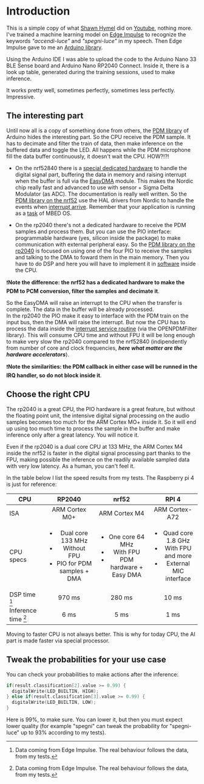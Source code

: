# Introduction

This is a simple copy of what [Shawn Hymel](https://github.com/ShawnHymel) did on [Youtube](https://www.youtube.com/watch?v=fRSVQ4Fkwjc), nothing more. 
I've trained a machine learning model on [Edge Impulse](https://edgeimpulse.com/) to recognize the keywords _"accendi-luce"_ and _"spegni-luce"_ in my speech. Then Edge Impulse gave to me an [Arduino library](https://github.com/TIT8/shelly_button_esp32_arduino/blob/master/speech_recognition/ei-speech_recognition-arduino-1.0.9.zip). 

Using the Arduino IDE I was able to upload the code to the Arduino Nano 33 BLE Sense board and Arduino Nano RP2040 Connect. Inside it, there is a look up table, generated during the training sessions, used to make inference.

It works pretty well, sometimes perfectly, sometimes less perfectly. Impressive.

## The interesting part

Until now all is a copy of something done from others, the [PDM library](https://github.com/arduino/ArduinoCore-mbed/tree/main/libraries/PDM) of Arduino hides the interesting part. 
So the CPU receive the PDM sample. It has to decimate and filter the train of data, then make inference on the buffered data and toggle the LED. All happens while the PDM microphone fill the data buffer continuously, it doesn't wait the CPU. HOW?!?!

- On the nrf52840 there is a [special dedicated hardware](https://infocenter.nordicsemi.com/index.jsp?topic=%2Fcom.nordic.infocenter.nrf52832.ps.v1.1%2Fpdm.html) to handle the digital signal part, buffering the data in memory and raising interrupt when the buffer is full via the [EasyDMA](https://infocenter.nordicsemi.com/index.jsp?topic=%2Fcom.nordic.infocenter.nrf52832.ps.v1.1%2Fppi.html) module. This makes the Nordic chip really fast and advanced to use with sensor + Sigma Delta Modulator (as ADC). The documentation is really well written. So the [PDM library on the nrf52](https://github.com/arduino/ArduinoCore-mbed/tree/main/libraries/PDM/src/nrf52) use the HAL drivers from Nordic to handle the events when [interrupt arrive](https://github.com/arduino/ArduinoCore-mbed/blob/main/libraries/PDM/src/nrf52/PDM.cpp#L196). Remember that your application is running as a [task](https://github.com/arduino/ArduinoCore-mbed/blob/main/libraries/PDM/src/nrf52/PDM.cpp#L132) of MBED OS.

- On the rp2040 there's not a dedicated hardware to receive the PDM samples and process them. But you can use the PIO interface: programmable hardware (yes, silicon inside the package) to make communication with external peripheral easy. So the [PDM library on the rp2040](https://github.com/arduino/ArduinoCore-mbed/tree/main/libraries/PDM/src/rp2040) is focused on using one of the four PIO to receive the samples and talking to the DMA to foward them in the main memory. Then you have to do DSP and here you will have to implement it in [software](https://github.com/arduino/ArduinoCore-mbed/blob/main/libraries/PDM/src/rp2040/OpenPDMFilter.c) inside the CPU. 

❗**Note the difference: the nrf52 has a dedicated hardware to make the PDM to PCM conversion, filter the samples and decimate it**. 

So the EasyDMA will raise an interrupt to the CPU when the transfer is complete. The data in the buffer will be already processed.  
In the rp2040 the PIO make it easy to interface with the PDM train on the input bus, then the DMA will raise the interrupt. But now the CPU has to process the data inside the [interrupt service routine](https://github.com/arduino/ArduinoCore-mbed/blob/main/libraries/PDM/src/rp2040/PDM.cpp#L206) (via the OPENPDMFilter library). This will consume CPU time and without FPU it will be long enough to make very slow the rp2040 compared to the nrf52840 (indipendently from number of core and clock frequencies, ***here what matter are the hardware accelerators***).

❗**Note the similarities: the PDM callback in either case will be runned in the IRQ handler, so do not block inside it**.

## Choose the right CPU

The rp2040 is a great CPU, the PIO hardware is a great feature, but without the floating point unit, the intensive digital signal processing on the audio samples becomes too much for the ARM Cortex MO+ inside it. So it will end up using too much time to process the sample in the buffer and make inference only after a great latency. You will notice it. 

Even if the rp2040 is a dual core CPU at 133 MHz, the ARM Cortex M4 inside the nrf52 is faster in the digital signal processing part thanks to the FPU, making possible the inference on the readily available sampled data with very low latency. As a human, you can't feel it. 

In the table below I list the speed results from my tests. The Raspberry pi 4 is just for reference:

| CPU | RP2040 | nrf52 | RPI 4 |
| ---- | :----: | :----: | :----: |
| ISA | ARM Cortex M0+ | ARM Cortex M4 | ARM Cortex-A72 |
| CPU specs | <ul><li>Dual core 133 MHz</li><li>Without FPU</li><li>PIO for PDM samples + DMA</li></ul> | <ul><li>One core 64 MHz</li><li>With FPU</li><li>PDM hardware + Easy DMA</li></ul> | <ul><li>Quad core 1.8 GHz</li><li>With FPU and more</li><li>External MIC interface</li></ul> |
| DSP time [^1] | 970 ms | 280 ms | 10 ms |
| Inference time [^1] | 6 ms | 5 ms | 1 ms |

Moving to faster CPU is not always better. This is why for today CPU, the AI part is made faster via special processor.

[^1]: Data coming from Edge Impulse. The real behaviour follows the data, from my tests.

## Tweak the probabilities for your use case

You can check your probabilities to make actions after the inference:

```C
if(result.classification[2].value >= 0.99) {
  digitalWrite(LED_BUILTIN, HIGH);
} else if(result.classification[3].value >= 0.99) {
  digitalWrite(LED_BUILTIN, LOW);
}
```

Here is 99%, to make sure. You can lower it, but then you must expect lower quality (for example "spegni" can tweak the probability for "spegni-luce" up to 93% according to my tests).


